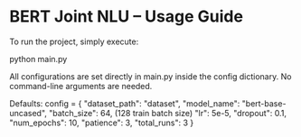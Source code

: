 # BERT Joint NLU – Usage Guide

To run the project, simply execute:

python main.py

All configurations are set directly in main.py inside the config dictionary.
No command-line arguments are needed.

Defaults:
config = {
    "dataset_path": "dataset",
    "model_name": "bert-base-uncased",
    "batch_size": 64, (128 train batch size)
    "lr": 5e-5,
    "dropout": 0.1,
    "num_epochs": 10,
    "patience": 3,
    "total_runs": 3
}

